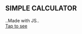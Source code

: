 ## SIMPLE CALCULATOR
..Made with JS.. <br>
<a href="https://muzamil-gashroo.github.io/Calculator-JS/">Tap to see</a>
